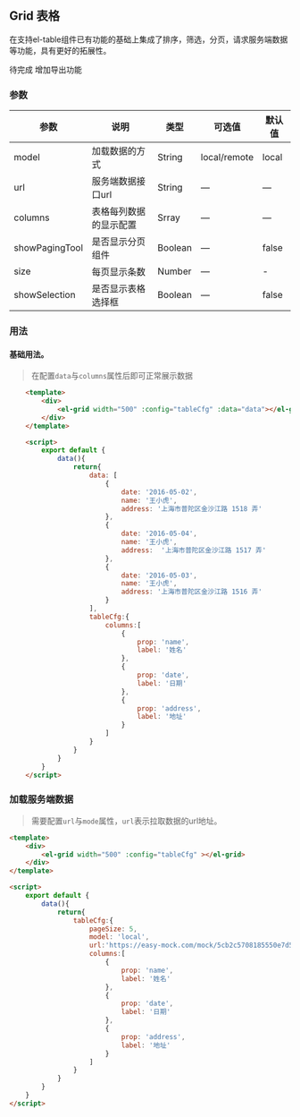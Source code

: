 ## Grid 表格

在支持el-table组件已有功能的基础上集成了排序，筛选，分页，请求服务端数据等功能，具有更好的拓展性。

待完成
增加导出功能

### 参数
| 参数			  | 说明              		| 类型      | 可选值   		| 默认值  |
|----------		 |--------------           |---------- |------------- |-------- |
| model          | 加载数据的方式           | String 	| local/remote | local   |
| url            | 服务端数据接口url        | String 	| — 			| — 	 |
| columns        | 表格每列数据的显示配置    | Srray 	| — 			| — 	  |
| showPagingTool | 是否显示分页组件 		| Boolean 	| — 			| false  |
| size			 | 每页显示条数 			| Number 	| — 			| -   	|
| showSelection  | 是否显示表格选择框 		| Boolean 	| — 			| false   |

### 用法
#### 基础用法。
>在配置`data`与`columns`属性后即可正常展示数据
```html
    <template>
        <div>
            <el-grid width="500" :config="tableCfg" :data="data"></el-grid>
        </div>      
    </template>

    <script>
        export default {
            data(){
                return{
                    data: [
                        {
                            date: '2016-05-02',
                            name: '王小虎',
                            address: '上海市普陀区金沙江路 1518 弄'
                        }, 
                        {
                            date: '2016-05-04',
                            name: '王小虎',
                            address:  '上海市普陀区金沙江路 1517 弄'
                        },
                        {
                            date: '2016-05-03',
                            name: '王小虎',
                            address: '上海市普陀区金沙江路 1516 弄'
                        }
                    ],
                    tableCfg:{
                        columns:[
                            {
                                prop: 'name',   
                                label: '姓名'
                            },
                            {
                                prop: 'date',  
                                label: '日期'
                            },
                            {
                                prop: 'address',  
                                label: '地址'
                            }
                        ]
                    }
                }
            }
        }
    </script>
```

### 加载服务端数据

>需要配置`url`与`mode`属性，`url`表示拉取数据的url地址。
```html
<template>
    <div>
        <el-grid width="500" :config="tableCfg" ></el-grid>
    </div>      
</template>

<script>
    export default {
        data(){
            return{
                tableCfg:{
                    pageSize: 5,
                    model: 'local',
                    url:'https://easy-mock.com/mock/5cb2c5708185550e7d51c038/example/getList',
                    columns:[
                        {
                            prop: 'name',   
                            label: '姓名'
                        },
                        {
                            prop: 'date',  
                            label: '日期'
                        },
                        {
                            prop: 'address',  
                            label: '地址'
                        }
                    ]
                }
            }
        }
    }
</script>
```
